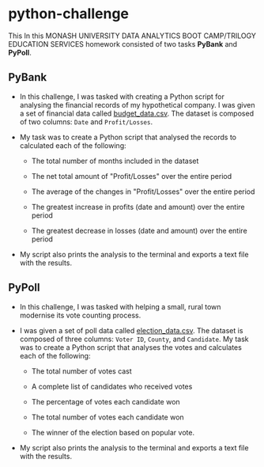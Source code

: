 # python-challenge

This In this MONASH UNIVERSITY DATA ANALYTICS BOOT CAMP/TRILOGY EDUCATION SERVICES homework consisted of two tasks **PyBank** and **PyPoll**.

## PyBank

* In this challenge, I was tasked with creating a Python script for analysing the financial records of my hypothetical company. I was given a set of financial data called [budget_data.csv](https://github.com/James-Akerman/python-challenge/blob/main/PyBank/Resources/budget_data.csv). The dataset is composed of two columns: `Date` and `Profit/Losses`.

* My task was to create a Python script that analysed the records to calculated each of the following:

  * The total number of months included in the dataset

  * The net total amount of "Profit/Losses" over the entire period

  * The average of the changes in "Profit/Losses" over the entire period

  * The greatest increase in profits (date and amount) over the entire period

  * The greatest decrease in losses (date and amount) over the entire period
  
* My script also prints the analysis to the terminal and exports a text file with the results.

## PyPoll

* In this challenge, I was tasked with helping a small, rural town modernise its vote counting process.

* I was given a set of poll data called [election_data.csv](https://github.com/James-Akerman/python-challenge/blob/main/PyPoll/Resources/election_data.csv). The dataset is composed of three columns: `Voter ID`, `County`, and `Candidate`. My task was to create a Python script that analyses the votes and calculates each of the following:

  * The total number of votes cast

  * A complete list of candidates who received votes

  * The percentage of votes each candidate won

  * The total number of votes each candidate won

  * The winner of the election based on popular vote.

* My script also prints the analysis to the terminal and exports a text file with the results.



